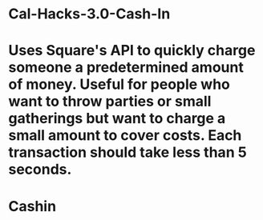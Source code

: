 # Cal-Hacks-3.0-Cash-In
Uses Square's API to quickly charge someone a predetermined amount of money. Useful for people who want to throw parties or small gatherings but want to charge a small amount to cover costs. Each transaction should take less than 5 seconds.
=======
# Cashin